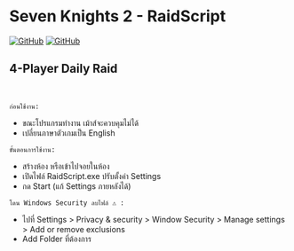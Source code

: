 # Seven Knights 2 - RaidScript

[![GitHub](https://img.shields.io/github/downloads/02angeJuice/raid-script/total)](https://github.com/02angeJuice/raid-script/releases)
[![GitHub](https://img.shields.io/github/v/release/02angeJuice/raid-script)](https://github.com/02angeJuice/raid-script/releases)

## 4-Player Daily Raid

<br>

`ก่อนใช้งาน:`

- ขณะโปรแกรมทำงาน เม้าส์จะควบคุมไม่ได้
- เปลี่ยนภาษาตัวเกมเป็น English

`ขั้นตอนการใช้งาน:`

- สร้างห้อง หรือเข้าไปจอยในห้อง
- เปิดไฟล์ RaidScript.exe ปรับตั้งค่า Settings
- กด Start (แก้ Settings ภายหลังได้)

`โดน Windows Security ลบไฟล์ ⚠️ :`

- ไปที่ Settings > Privacy & security > Window Security > Manage settings > Add or remove exclusions
- Add Folder ที่ต้องการ
